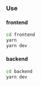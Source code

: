 ### Use

#### frontend
```bash
cd frontend
yarn
yarn dev
```

#### backend
```bash
cd backend
yarn dev
```

